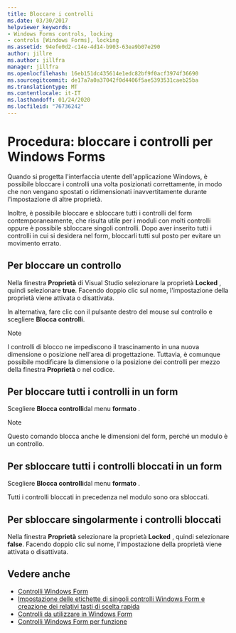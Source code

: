 ```yaml
---
title: Bloccare i controlli
ms.date: 03/30/2017
helpviewer_keywords:
- Windows Forms controls, locking
- controls [Windows Forms], locking
ms.assetid: 94efe0d2-c14e-4d14-b903-63ea9b07e290
author: jillre
ms.author: jillfra
manager: jillfra
ms.openlocfilehash: 16eb151dc435614e1edc82bf9f0acf3974f36690
ms.sourcegitcommit: de17a7a0a37042f0d4406f5ae5393531caeb25ba
ms.translationtype: MT
ms.contentlocale: it-IT
ms.lasthandoff: 01/24/2020
ms.locfileid: "76736242"
---
```

# <a name="how-to-lock-controls-to-windows-forms"></a>Procedura: bloccare i controlli per Windows Forms

Quando si progetta l'interfaccia utente dell'applicazione Windows, è possibile bloccare i controlli una volta posizionati correttamente, in modo che non vengano spostati o ridimensionati inavvertitamente durante l'impostazione di altre proprietà.

Inoltre, è possibile bloccare e sbloccare tutti i controlli del form contemporaneamente, che risulta utile per i moduli con molti controlli oppure è possibile sbloccare singoli controlli. Dopo aver inserito tutti i controlli in cui si desidera nel form, bloccarli tutti sul posto per evitare un movimento errato.

## <a name="to-lock-a-control"></a>Per bloccare un controllo

Nella finestra **Proprietà** di Visual Studio selezionare la proprietà **Locked** , quindi selezionare **true**. Facendo doppio clic sul nome, l'impostazione della proprietà viene attivata o disattivata.

In alternativa, fare clic con il pulsante destro del mouse sul controllo e scegliere **Blocca controlli**.

> [!NOTE]
> I controlli di blocco ne impediscono il trascinamento in una nuova dimensione o posizione nell'area di progettazione. Tuttavia, è comunque possibile modificare la dimensione o la posizione dei controlli per mezzo della finestra **Proprietà** o nel codice.

## <a name="to-lock-all-the-controls-on-a-form"></a>Per bloccare tutti i controlli in un form

Scegliere **Blocca controlli**dal menu **formato** .

> [!NOTE]
> Questo comando blocca anche le dimensioni del form, perché un modulo è un controllo.

## <a name="to-unlock-all-locked-controls-on-a-form"></a>Per sbloccare tutti i controlli bloccati in un form

Scegliere **Blocca controlli**dal menu **formato** .

Tutti i controlli bloccati in precedenza nel modulo sono ora sbloccati.

## <a name="to-unlock-locked-controls-individually"></a>Per sbloccare singolarmente i controlli bloccati

Nella finestra **Proprietà** selezionare la proprietà **Locked** , quindi selezionare **false**. Facendo doppio clic sul nome, l'impostazione della proprietà viene attivata o disattivata.

## <a name="see-also"></a>Vedere anche

- [Controlli Windows Form](index.md)
- [Impostazione delle etichette di singoli controlli Windows Form e creazione dei relativi tasti di scelta rapida](labeling-individual-windows-forms-controls-and-providing-shortcuts-to-them.md)
- [Controlli da utilizzare in Windows Form](controls-to-use-on-windows-forms.md)
- [Controlli Windows Form per funzione](windows-forms-controls-by-function.md)
